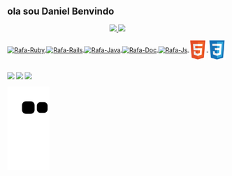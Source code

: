 ## ola sou Daniel Benvindo

<div align="center">
  <a href="https://github.com/DanielBenvindo">
  <img height="180em" src="https://github-readme-stats.vercel.app/api?username=DanielBenvindo&show_icons=true&theme=dark&include_all_commits=true&count_private=true"/>
  <img height="180em" src="https://github-readme-stats.vercel.app/api/top-langs/?username=DanielBenvindo&layout=compact&langs_count=7&theme=dark"/>
</div>
  
  
  
<div style="display: inline_block"><br>
  <img align="center" alt="Rafa-Ruby" height="45" width="45" src="https://cdn.jsdelivr.net/gh/devicons/devicon/icons/ruby/ruby-plain-wordmark.svg">
  <img align="center" alt="Rafa-Rails" height="45" width="45" src="https://cdn.jsdelivr.net/gh/devicons/devicon/icons/rails/rails-plain-wordmark.svg">
  <img align="center" alt="Rafa-Java" height="45" width="45" src="https://cdn.jsdelivr.net/gh/devicons/devicon/icons/java/java-plain-wordmark.svg">
  <img align="center" alt="Rafa-Doc" height="45" width="45"src="https://cdn.jsdelivr.net/gh/devicons/devicon/icons/docker/docker-original-wordmark.svg">
  <img align="center" alt="Rafa-Js" height="45" width="40" src="https://cdn.jsdelivr.net/gh/devicons/devicon/icons/javascript/javascript-original.svg">
  <img align="center" alt="Rafa-HTML" height="45" width="40" src="https://raw.githubusercontent.com/devicons/devicon/master/icons/html5/html5-original.svg">
  <img align="center" alt="Rafa-CSS" height="45" width="40" src="https://raw.githubusercontent.com/devicons/devicon/master/icons/css3/css3-original.svg"> </div>
  
  ##
 
<div> 
  <a href="https://www.instagram.com/daniel_benvindo" target="_blank"><img src="https://img.shields.io/badge/-Instagram-%23E4405F?style=for-the-badge&logo=instagram&logoColor=white" target="_blank"></a>
  <a href = "mailto:danielbenivndo2003@gmail.com"><img src="https://img.shields.io/badge/-Gmail-%23333?style=for-the-badge&logo=gmail&logoColor=white" target="_blank"></a>
  <a href="https://www.linkedin.com/in/daniel-benvindo-b278701b5" target="_blank"><img src="https://img.shields.io/badge/-LinkedIn-%230077B5?style=for-the-badge&logo=linkedin&logoColor=white" target="_blank"></a> 
  
 ![Snake animation](https://github.com/DanielBenvindo/DanielBenvindo/blob/output/github-contribution-grid-snake.svg)
  
</div>
